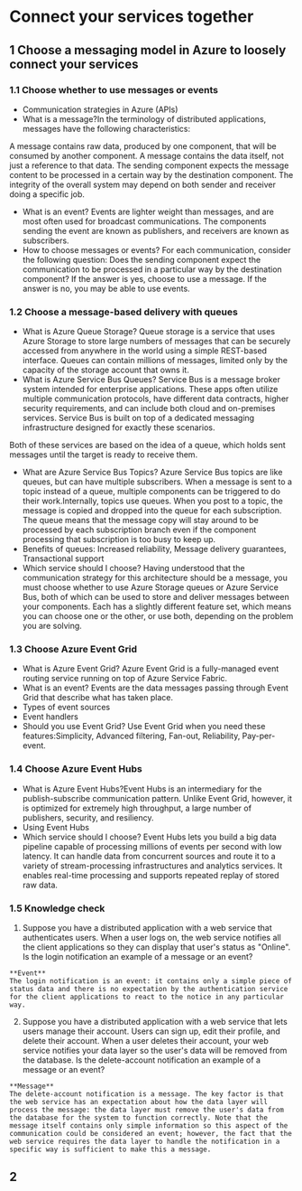 # Connect your services together
## 1 Choose a messaging model in Azure to loosely connect your services
### 1.1 Choose whether to use messages or events
- Communication strategies in Azure (APIs)
- What is a message?In the terminology of distributed applications, messages have the following characteristics:

A message contains raw data, produced by one component, that will be consumed by another component.
A message contains the data itself, not just a reference to that data.
The sending component expects the message content to be processed in a certain way by the destination component. The integrity of the overall system may depend on both sender and receiver doing a specific job.

- What is an event? Events are lighter weight than messages, and are most often used for broadcast communications. The components sending the event are known as publishers, and receivers are known as subscribers.
- How to choose messages or events? For each communication, consider the following question: Does the sending component expect the communication to be processed in a particular way by the destination component? If the answer is yes, choose to use a message. If the answer is no, you may be able to use events.
### 1.2 Choose a message-based delivery with queues
- What is Azure Queue Storage? Queue storage is a service that uses Azure Storage to store large numbers of messages that can be securely accessed from anywhere in the world using a simple REST-based interface. Queues can contain millions of messages, limited only by the capacity of the storage account that owns it.
- What is Azure Service Bus Queues? Service Bus is a message broker system intended for enterprise applications. These apps often utilize multiple communication protocols, have different data contracts, higher security requirements, and can include both cloud and on-premises services. Service Bus is built on top of a dedicated messaging infrastructure designed for exactly these scenarios.

Both of these services are based on the idea of a queue, which holds sent messages until the target is ready to receive them.
- What are Azure Service Bus Topics? Azure Service Bus topics are like queues, but can have multiple subscribers. When a message is sent to a topic instead of a queue, multiple components can be triggered to do their work.Internally, topics use queues. When you post to a topic, the message is copied and dropped into the queue for each subscription. The queue means that the message copy will stay around to be processed by each subscription branch even if the component processing that subscription is too busy to keep up.
- Benefits of queues: Increased reliability, Message delivery guarantees, Transactional support
- Which service should I choose? Having understood that the communication strategy for this architecture should be a message, you must choose whether to use Azure Storage queues or Azure Service Bus, both of which can be used to store and deliver messages between your components. Each has a slightly different feature set, which means you can choose one or the other, or use both, depending on the problem you are solving.
### 1.3 Choose Azure Event Grid
- What is Azure Event Grid? Azure Event Grid is a fully-managed event routing service running on top of Azure Service Fabric.
- What is an event? Events are the data messages passing through Event Grid that describe what has taken place. 
- Types of event sources
- Event handlers
- Should you use Event Grid? Use Event Grid when you need these features:Simplicity, Advanced filtering, Fan-out, Reliability, Pay-per-event.
### 1.4 Choose Azure Event Hubs
- What is Azure Event Hubs?Event Hubs is an intermediary for the publish-subscribe communication pattern. Unlike Event Grid, however, it is optimized for extremely high throughput, a large number of publishers, security, and resiliency.
- Using Event Hubs
- Which service should I choose? Event Hubs lets you build a big data pipeline capable of processing millions of events per second with low latency. It can handle data from concurrent sources and route it to a variety of stream-processing infrastructures and analytics services. It enables real-time processing and supports repeated replay of stored raw data.
### 1.5 Knowledge check
1. Suppose you have a distributed application with a web service that authenticates users. When a user logs on, the web service notifies all the client applications so they can display that user's status as "Online". Is the login notification an example of a message or an event?
```
**Event**
The login notification is an event: it contains only a simple piece of status data and there is no expectation by the authentication service for the client applications to react to the notice in any particular way.
```
2. Suppose you have a distributed application with a web service that lets users manage their account. Users can sign up, edit their profile, and delete their account. When a user deletes their account, your web service notifies your data layer so the user's data will be removed from the database. Is the delete-account notification an example of a message or an event?
```
**Message**
The delete-account notification is a message. The key factor is that the web service has an expectation about how the data layer will process the message: the data layer must remove the user's data from the database for the system to function correctly. Note that the message itself contains only simple information so this aspect of the communication could be considered an event; however, the fact that the web service requires the data layer to handle the notification in a specific way is sufficient to make this a message.
```
## 2
